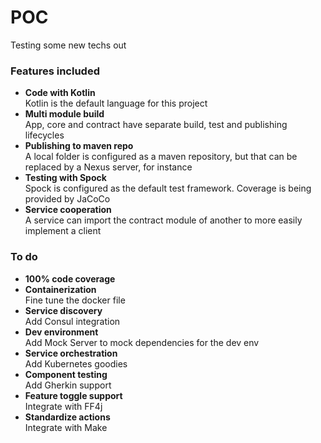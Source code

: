# POC

Testing some new techs out

### Features included
- **Code with Kotlin**  
Kotlin is the default language for this project
- **Multi module build**  
App, core and contract have separate build, test and publishing lifecycles
- **Publishing to maven repo**  
A local folder is configured as a maven repository, but that can be replaced by a Nexus server, for instance
- **Testing with Spock**  
Spock is configured as the default test framework. Coverage is being provided by JaCoCo
- **Service cooperation**  
A service can import the contract module of another to more easily implement a client


### To do
- **100% code coverage**
- **Containerization**  
Fine tune the docker file
- **Service discovery**  
Add Consul integration
- **Dev environment**  
Add Mock Server to mock dependencies for the dev env
- **Service orchestration**  
Add Kubernetes goodies
- **Component testing**  
Add Gherkin support
- **Feature toggle support**  
Integrate with FF4j
- **Standardize actions**  
Integrate with Make
